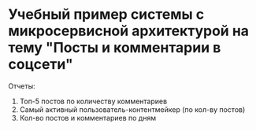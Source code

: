 # Учебный пример системы с микросервисной архитектурой на тему "Посты и комментарии в соцсети"

Отчеты:
1. Топ-5 постов по количеству комментариев
2. Самый активный пользователь-контентмейкер (по кол-ву постов)
3. Кол-во постов и комментариев по дням